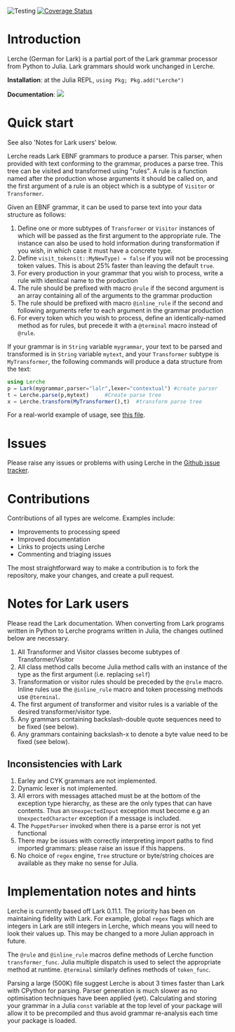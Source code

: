 ![Testing](https://github.com/jamesrhester/Lerche.jl/workflows/CI/badge.svg)
[![Coverage Status](https://coveralls.io/repos/github/jamesrhester/Lerche.jl/badge.svg?branch=master)](https://coveralls.io/github/jamesrhester/Lerche.jl?branch=master)
# Introduction

Lerche (German for Lark) is a partial port of the Lark grammar processor from
Python to Julia.  Lark grammars should work unchanged in Lerche.

**Installation**: at the Julia REPL, `using Pkg; Pkg.add("Lerche")`

**Documentation**: [![][docs-latest-img]][docs-latest-url]

# Quick start

See also 'Notes for Lark users' below.

Lerche reads Lark EBNF grammars to produce a parser. This parser, when
provided with text conforming to the grammar, produces a parse
tree. This tree can be visited and transformed using "rules". A rule is
a function named after the production whose arguments it should be called on, and
the first argument of a rule is an object which is a subtype of
``Visitor`` or ``Transformer``.

Given an EBNF grammar, it can be used to parse text into your data
structure as follows:
1. Define one or more subtypes of ``Transformer`` or ``Visitor`` instances of which will be
passed as the first argument to the appropriate rule. The instance can also be used to
hold information during transformation if you wish, in which case it must have a concrete type.
1. Define `visit_tokens(t::MyNewType) = false` if you will not be processing token values. This
is about 25% faster than leaving the default `true`.
1. For every production in your grammar that you wish to process,
write a rule with identical name to the production
1. The rule should be prefixed with macro ``@rule`` if the second argument
is an array containing all of the arguments to the grammar production
1. The rule should be prefixed with macro ``@inline_rule`` if the second
and following arguments refer to each argument in the grammar production
1. For every token which you wish to process, define an identically-named method
as for rules, but precede it with a ``@terminal`` macro instead of ``@rule``.

If your grammar is in ``String`` variable ``mygrammar``, your text to be parsed and transformed
is in ``String`` variable ``mytext``, and your ``Transformer`` subtype is ``MyTransformer``, the
following commands will produce a data structure from the text:

```julia
using Lerche
p = Lark(mygrammar,parser="lalr",lexer="contextual") #create parser
t = Lerche.parse(p,mytext)     #Create parse tree
x = Lerche.transform(MyTransformer(),t)  #transform parse tree
```

For a real-world example of usage, see [this file](https://github.com/jamesrhester/DrelTools.jl/blob/master/src/jl_transformer.jl).

# Issues

Please raise any issues or problems with using Lerche in the [Github
issue tracker](https://github.com/jamesrhester/Lerche.jl/issues).

# Contributions

Contributions of all types are welcome. Examples include:
* Improvements to processing speed
* Improved documentation
* Links to projects using Lerche
* Commenting and triaging issues

The most straightforward way to make a contribution is to fork the
repository, make your changes, and create a pull request.

# Notes for Lark users

Please read the Lark documentation.  When converting from Lark
programs written in Python to Lerche programs written in Julia, the
changes outlined below are necessary.

1. All Transformer and Visitor classes become subtypes of Transformer/Visitor
1. All class method calls become Julia method calls with an instance of the type as the first argument
(i.e. replacing ``self``)
1. Transformation or visitor rules should be preceded by the ``@rule`` macro. Inline
rules use the ``@inline_rule`` macro and token processing methods use ``@terminal``. 
1. The first argument of transformer and visitor rules is a variable of the
desired transformer/visitor type.
1. Any grammars containing backslash-double quote sequences need to be fixed (see below).
1. Any grammars containing backslash-x to denote a byte value need to be fixed (see below).

## Inconsistencies with Lark

1. Earley and CYK grammars are not implemented. 
2. Dynamic lexer is not implemented. 
3. All errors with messages attached must be at the bottom of the
exception type hierarchy, as these are the only types that can have
contents. Thus an ``UnexpectedInput`` exception must become e.g 
an ``UnexpectedCharacter`` exception if a message is included.
4. The `PuppetParser` invoked when there is a parse error is not yet
functional
5. There may be issues with correctly interpreting import paths
to find imported grammars: please raise an issue if this happens.
6. No choice of ``regex`` engine, ``Tree`` structure or byte/string
choices are available as they make no sense for Julia.

# Implementation notes and hints

Lerche is currently based off Lark 0.11.1. The priority has been on
maintaining fidelity with Lark. For example, global `regex` flags
which are integers in Lark are still integers in Lerche, which means
you will need to look their values up. This may be changed to a more
Julian approach in future.

The ``@rule`` and ``@inline_rule`` macros define methods of Lerche function
`transformer_func`. Julia multiple dispatch is used to select the
appropriate method at runtime. ``@terminal`` similarly defines methods
of ``token_func``.

Parsing a large (500K) file suggest Lerche is about 3 times faster
than Lark with CPython for parsing. Parser generation is much slower as no
optimisation techniques have been applied (yet). Calculating and
storing your grammar in a Julia `const` variable at the top level 
of your package will allow it to be precompiled and thus avoid
grammar re-analysis each time your package is loaded.

[docs-latest-img]: https://img.shields.io/badge/docs-latest-blue.svg
[docs-latest-url]: http://jamesrhester.github.io/Lerche.jl/dev/

[docs-stable-img]: https://img.shields.io/badge/docs-stable-blue.svg
[docs-stable-url]: http://jamesrhester.github.io/Lerche.jl/stable/
